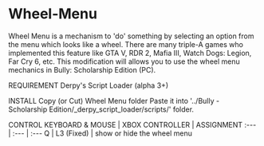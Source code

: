 # Wheel-Menu
Wheel Menu is a mechanism to 'do' something by selecting an option from the menu which looks like a wheel. There are many triple-A games who implemented this feature like GTA V, RDR 2, Mafia III, Watch Dogs: Legion, Far Cry 6, etc. This modification will allows you to use the wheel menu mechanics in Bully: Scholarship Edition (PC).

REQUIREMENT
Derpy's Script Loader (alpha 3+)

INSTALL
Copy (or Cut) Wheel Menu folder
Paste it into '../Bully - Scholarship Edition/_derpy_script_loader/scripts/' folder.

CONTROL
KEYBOARD & MOUSE | XBOX CONTROLLER | ASSIGNMENT
:--- | :--- | :---
Q	| L3 (Fixed) | show or hide the wheel menu
